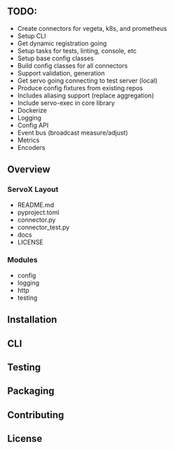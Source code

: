 
## TODO:

* Create connectors for vegeta, k8s, and prometheus
* Setup CLI
* Get dynamic registration going
* Setup tasks for tests, linting, console, etc
* Setup base config classes
* Build config classes for all connectors
* Support validation, generation
* Get servo going connecting to test server (local)
* Produce config fixtures from existing repos
* Includes aliasing support (replace aggregation)
* Include servo-exec in core library
* Dockerize
* Logging
* Config API
* Event bus (broadcast measure/adjust)
* Metrics
* Encoders

## Overview

### ServoX Layout

* README.md
* pyproject.toml
* connector.py
* connector_test.py
* docs
* LICENSE

### Modules

* config
* logging
* http
* testing

## Installation

## CLI

## Testing

## Packaging

## Contributing

## License

